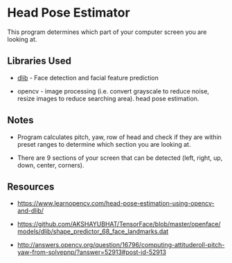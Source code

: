 # **Head Pose Estimator**
This program determines which part of your computer screen you are looking at.

## **Libraries Used**
-   [dlib](http://dlib.net/) - Face detection and facial feature prediction

-   opencv - image processing (i.e. convert grayscale to reduce noise, resize images to reduce searching area).
head pose estimation.

## **Notes**
-   Program calculates pitch, yaw, row of head and check if they are within preset ranges to determine
which section you are looking at.

-   There are 9 sections of your screen that can be detected (left, right, up, down, center, corners).

## **Resources**
- https://www.learnopencv.com/head-pose-estimation-using-opencv-and-dlib/

- https://github.com/AKSHAYUBHAT/TensorFace/blob/master/openface/models/dlib/shape_predictor_68_face_landmarks.dat

- http://answers.opencv.org/question/16796/computing-attituderoll-pitch-yaw-from-solvepnp/?answer=52913#post-id-52913


